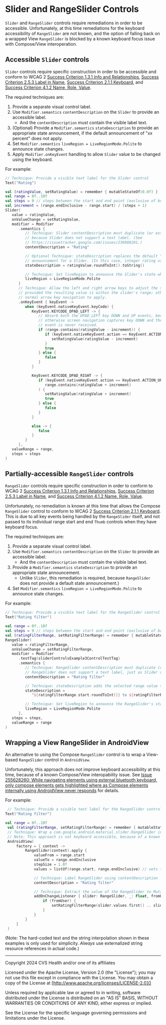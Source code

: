 # Slider and RangeSlider Controls
`Slider` and `RangeSlider` controls require remediations in order to be accessible. Unfortunately, at this time remediations for the keyboard accessibility of `RangeSlider` are not known, and the option of falling back on a wrapped View `RangeSlider` is blocked by a known keyboard focus issue with Compose/View interoperation.

## Accessible `Slider` controls 
`Slider` controls require specific construction in order to be accessible and conform to WCAG 2 [Success Criterion 1.3.1 Info and Relationships](https://www.w3.org/TR/WCAG21/#info-and-relationships), [Success Criterion 2.5.3 Label in Name](https://www.w3.org/TR/WCAG21/#label-in-name), [Success Criterion 2.1.1 Keyboard](https://www.w3.org/TR/WCAG21/#keyboard), and [Success Criterion 4.1.2 Name, Role, Value](https://www.w3.org/TR/WCAG21/#name-role-value).

The required techniques are:

1. Provide a separate visual control label.
2. Use `Modifier.semantics` `contentDescription` on the `Slider` to provide an accessible label. 
    - And the `contentDescription` must contain the visible label text.
3. (Optional) Provide a `Modifier.semantics` `stateDescription` to provide an appropriate state announcement, if the default announcement of "xx percent" does not apply.
4. Set `Modifier.semantics` `liveRegion = LiveRegionMode.Polite` to announce state changes.
5. Apply `Modifier.onKeyEvent` handling to allow `Slider` value to be changed using the keyboard.

For example:

```kotlin
// Technique: Provide a visible text label for the Slider control
Text("Rating")

val (ratingValue, setRatingValue) = remember { mutableStateOf(0.0f) }
val range = 0f..10f
val steps = 9 // steps between the start and end point (exclusive of both)
val increment = (range.endInclusive - range.start) / (steps + 1)
Slider(
   value = ratingValue,
   onValueChange = setRatingValue,
   modifier = Modifier
      .semantics {
         // Technique: Slider contentDescription must duplicate (or extend) the visible label text,
         // because Slider does not support a text label. (See
         // https://issuetracker.google.com/issues/236988201.)
         contentDescription = "Rating"

         // Optional Technique: stateDescription replaces the default "xx percent" state 
         // announcement for a Slider. (In this case, integer rating values (0-10) are announced.)
         stateDescription = ratingValue.roundToInt().toString()

         // Technique: Set liveRegion to announce the Slider's state when its value changes.
         liveRegion = LiveRegionMode.Polite
      }
      // Technique: Allow the left and right arrow keys to adjust the slider value
      // provided the resulting value is within the slider's range; otherwise, allow
      // normal arrow key navigation to apply.
      .onKeyEvent { keyEvent ->
         when (keyEvent.nativeKeyEvent.keyCode) {
            KeyEvent.KEYCODE_DPAD_LEFT -> {
               // Absorb both the DPAD_LEFT key DOWN and UP events, because
               // otherwise screen navigation captures key DOWN and the key UP
               // event is never received.
               if (range.contains(ratingValue - increment)) {
                  if (keyEvent.nativeKeyEvent.action == KeyEvent.ACTION_UP) {
                     setRatingValue(ratingValue - increment)
                  }
                  true
               } else {
                  false
               }
            }

            KeyEvent.KEYCODE_DPAD_RIGHT -> {
               if (keyEvent.nativeKeyEvent.action == KeyEvent.ACTION_UP &&
                  range.contains(ratingValue + increment)
               ) {
                  setRatingValue(ratingValue + increment)
                  true
               } else {
                  false
               }
            }

            else -> {
               false
            }
         }
      },
   valueRange = range,
   steps = steps
)
```

## Partially-accessible `RangeSlider` controls
`RangeSlider` controls require specific construction in order to conform to WCAG 2 [Success Criterion 1.3.1 Info and Relationships](https://www.w3.org/TR/WCAG21/#info-and-relationships), [Success Criterion 2.5.3 Label in Name](https://www.w3.org/TR/WCAG21/#label-in-name), and [Success Criterion 4.1.2 Name, Role, Value](https://www.w3.org/TR/WCAG21/#name-role-value).

Unfortunately, no remediation is known at this time that allows the Compose `RangeSlider` control to conform to WCAG 2 [Success Criterion 2.1.1 Keyboard](https://www.w3.org/TR/WCAG21/#keyboard). This is due to all key events being handled by the `RangeSlider` itself, and not passed to its individual range start and end `Thumb` controls when they have keyboard focus.

The required techniques are:

1. Provide a separate visual control label.
2. Use `Modifier.semantics` `contentDescription` on the `Slider` to provide an accessible label.
    - And the `contentDescription` must contain the visible label text.
3. Provide a `Modifier.semantics` `stateDescription` to provide an appropriate state announcement. 
    - Unlike `Slider`, this remediation is required, because `RangeSlider` does not provide a default state announcement.)
4. Set `Modifier.semantics` `liveRegion = LiveRegionMode.Polite` to announce state changes.

For example:

```kotlin
// Technique: Provide a visible text label for the RangeSlider control
Text("Rating filter")

val range = 0f..10f
val steps = 9 // steps between the start and end point (exclusive of both)
val (ratingFilterRange, setRatingFilterRange) = remember { mutableStateOf(range) }
RangeSlider(
   value = ratingFilterRange,
   onValueChange = setRatingFilterRange,
   modifier = Modifier
      .testTag(sliderControlsExample3ControlTestTag)
      .semantics {
         // Technique: RangeSlider contentDescription must duplicate (or extend) label text, because
         // RangeSlider does not support a text label, just as Slider does not.
         contentDescription = "Rating filter"

         // Technique: stateDescription adds the selected range value to a RangeSlider.
         stateDescription = 
            "${ratingFilterRange.start.roundToInt()} to ${ratingFilterRange.endInclusive.roundToInt()}"

         // Technique: Set liveRegion to announce the RangeSlider's state when its value changes.
         liveRegion = LiveRegionMode.Polite
      },
   steps = steps,
   valueRange = range
)
```

## Wrapping a View RangeSlider in AndroidView
An alternative to using the Compose `RangeSlider` control is to wrap a View-based `RangeSlider` control in `AndroidView`. 

Unfortunately, this approach does not improve keyboard accessibility at this time, because of a known Compose/View interopability issue. See [Issue 255628260: While navigating elements using external bluetooth keyboard, only compose elements gets highlighted where as Compose elements internally using AndroidView never responds](https://issuetracker.google.com/issues/255628260) for details.

For example:

```kotlin
 // Technique: Provide a visible text label for the RangeSlider control
Text("Rating filter")

val range = 0f..10f
 val (ratingFilterRange, setRatingFilterRange) = remember { mutableStateOf(range) }
 // Technique: Wrap a com.google.android.material.slider.RangeSlider in AndroidView.
 // Note: This approach is not keyboard accessible, because of a known Compose-View interop issue.
 AndroidView(
     factory = { context ->
         RangeSlider(context).apply {
             valueFrom = range.start
             valueTo = range.endInclusive
             stepSize = 1.0f
             values = listOf(range.start, range.endInclusive) // sets the initially selected range

             // Technique: Label RangeSlider using contentDescription
             contentDescription = "Rating filter"

             // Technique: Extract the value of the RangeSlider to MutableState as it changes
             addOnChangeListener { slider: RangeSlider, _: Float, fromUser: Boolean ->
                 if (fromUser) {
                     setRatingFilterRange(slider.values.first() .. slider.values.last())
                 }
             }
         }
     }
 )

```

(Note: The hard-coded text and the string interpolation shown in these examples is only used for simplicity. _Always_ use externalized string resource references in actual code.)

----

Copyright 2024 CVS Health and/or one of its affiliates

Licensed under the Apache License, Version 2.0 (the "License");
you may not use this file except in compliance with the License.
You may obtain a copy of the License at
[http://www.apache.org/licenses/LICENSE-2.0]()

Unless required by applicable law or agreed to in writing, software
distributed under the License is distributed on an "AS IS" BASIS,
WITHOUT WARRANTIES OR CONDITIONS OF ANY KIND, either express or implied.

See the License for the specific language governing permissions and
limitations under the License.
